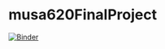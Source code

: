 # musa620FinalProject


[![Binder](https://mybinder.org/badge_logo.svg)](https://mybinder.org/v2/gh/xiaoranw8/musa620FinalProject/master?filepath=ZoneDashBoardFINAL.ipynb)
